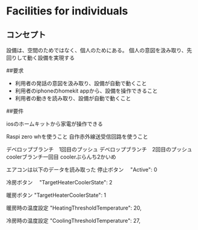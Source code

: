 # Facilities for individuals

## コンセプト
設備は、空間のためではなく、個人のためにある。
個人の意図を汲み取り、先回りして動く設備を実現する

##要求
- 利用者の発話の意図を汲み取り、設備が自動で動くこと
- 利用者のiphoneのhomekit appから、設備を操作できること
- 利用者の動きを読み取り、設備が自動で動くこと

##要件


iosのホームキットから家電が操作できる

Raspi zero whを使うこと
自作赤外線送受信回路を使うこと



デベロップブランチ　1回目のプッシュ
デベロップブランチ　2回目のプッシュ
coolerブランチ一回目
coolerぶらんち2かいめ

エアコンは以下のデータを読み取った
停止ボタン　
"Active": 0

冷房ボタン　
"TargetHeaterCoolerState": 2

暖房ボタン
"TargetHeaterCoolerState": 1

暖房時の温度設定
"HeatingThresholdTemperature": 20,

冷房時の温度設定
"CoolingThresholdTemperature": 27,

